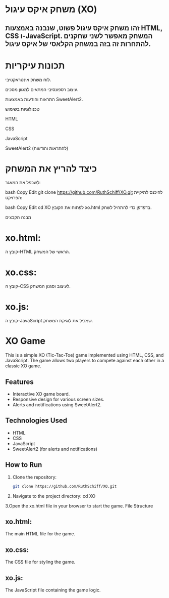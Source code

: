 # משחק איקס עיגול (XO)
## זהו משחק איקס עיגול פשוט, שנבנה באמצעות HTML, CSS ו-JavaScript. המשחק מאפשר לשני שחקנים להתחרות זה בזה במשחק הקלאסי של איקס עיגול.

# תכונות עיקריות
לוח משחק אינטראקטיבי.

עיצוב רספונסיבי המתאים למגוון מסכים.

התראות והודעות באמצעות SweetAlert2.

טכנולוגיות בשימוש

HTML

CSS

JavaScript

SweetAlert2 (להתראות והודעות)

# כיצד להריץ את המשחק
לשכפל את המאגר:

bash
Copy
Edit
git clone https://github.com/RuthSchiff/XO.git
להיכנס לתיקיית הפרויקט:

bash
Copy
Edit
cd XO
לפתוח את הקובץ xo.html בדפדפן כדי להתחיל לשחק.

מבנה הקבצים
# xo.html:
קובץ ה-HTML הראשי של המשחק.

# xo.css:
קובץ ה-CSS לעיצוב וסגנון המשחק.

# xo.js:
קובץ ה-JavaScript שמכיל את לוגיקת המשחק.


# XO Game

This is a simple XO (Tic-Tac-Toe) game implemented using HTML, CSS, and JavaScript. The game allows two players to compete against each other in a classic XO game.

## Features
- Interactive XO game board.
- Responsive design for various screen sizes.
- Alerts and notifications using SweetAlert2.

## Technologies Used
- HTML
- CSS
- JavaScript
- SweetAlert2 (for alerts and notifications)

## How to Run
1. Clone the repository:
   ```bash
   git clone https://github.com/RuthSchiff/XO.git
2. Navigate to the project directory:
  cd XO

  3.Open the xo.html file in your browser to start the game.
File Structure

## xo.html:
The main HTML file for the game.
## xo.css:
The CSS file for styling the game.
## xo.js:
The JavaScript file containing the game logic.
